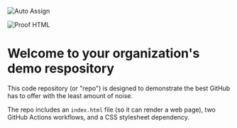 ![Auto Assign](https://github.com/TalentDrives/demo-repository/actions/workflows/auto-assign.yml/badge.svg)

![Proof HTML](https://github.com/TalentDrives/demo-repository/actions/workflows/proof-html.yml/badge.svg)

# Welcome to your organization's demo respository
This code repository (or "repo") is designed to demonstrate the best GitHub has to offer with the least amount of noise.

The repo includes an `index.html` file (so it can render a web page), two GitHub Actions workflows, and a CSS stylesheet dependency.
